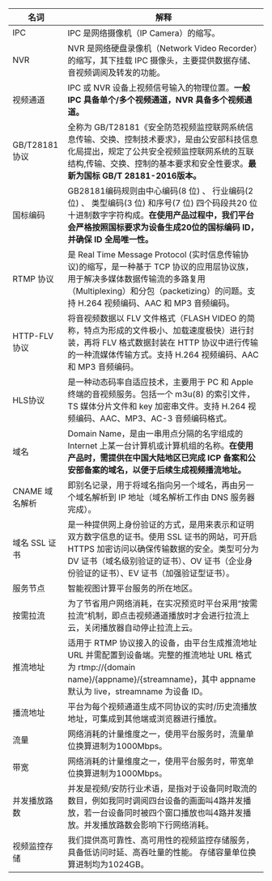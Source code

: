 

| 名词          | 解释                                                         |
| ------------- | ------------------------------------------------------------ |
| IPC           | IPC 是网络摄像机（IP Camera）的缩写。                         |
| NVR           | NVR 是网络硬盘录像机（Network Video Recorder）的缩写，其下挂载 IPC 摄像头，主要提供数据存储、音视频调阅及转发的功能。 |
| 视频通道      | IPC 或 NVR 设备上视频信号输入的物理位置。**一般 IPC 具备单个/多个视频通道，NVR 具备多个视频通道。** |
| GB/T28181 协议 | 全称为 GB/T28181《安全防范视频监控联网系统信息传输、交换、控制技术要求》，是由公安部科技信息化局提出，规定了公共安全视频监控联网系统的互联结构,传输、交换、控制的基本要求和安全性要求。**最新为国标 GB/T 28181-2016版本。** |
| 国标编码      | GB28181编码规则由中心编码(8 位) 、 行业编码(2 位) 、 类型编码(3 位) 和序号(7 位) 四个码段共20 位十进制数字字符构成。**在使用产品过程中，我们平台会严格按照国标要求为设备生成20位的国标编码 ID，并确保 ID 全局唯一性。** |
| RTMP 协议      | 是 Real Time Message Protocol (实时信息传输协议)的缩写，是一种基于 TCP 协议的应用层协议族，用于解决多媒体数据传输流的多路复用（Multiplexing）和分包（packetizing）的问题。支持 H.264 视频编码、AAC 和 MP3 音频编码。 |
| HTTP-FLV 协议  | 将音视频数据以 FLV 文件格式（FLASH VIDEO 的简称，特点为形成的文件极小、加载速度极快）进行封装，再将 FLV 格式数据封装在 HTTP 协议中进行传输的一种流媒体传输方式。支持 H.264 视频编码、AAC 和 MP3 音频编码。 |
| HLS协议       | 是一种动态码率自适应技术，主要用于 PC 和 Apple 终端的音视频服务。包括一个 m3u(8) 的索引文件，TS 媒体分片文件和 key 加密串文件。支持 H.264 视频编码、AAC、MP3、AC-3 音频编码格式。 |
| 域名          | Domain Name，是由一串用点分隔的名字组成的 Internet 上某一台计算机或计算机组的名称。**在使用产品时，需提供在中国大陆地区已完成 ICP 备案和公安部备案的域名，以便于后续生成视频播流地址。** |
| CNAME 域名解析 | 即别名记录，用于将域名指向另一个域名，再由另一个域名解析到 IP 地址（域名解析工作由 DNS 服务器完成）。 |
| 域名 SSL 证书   | 是一种提供网上身份验证的方式，是用来表示和证明双方数字信息的证书。使用 SSL 证书的网站，可开启 HTTPS 加密访问以确保传输数据的安全。类型可分为 DV 证书（域名级别验证的证书）、OV 证书（企业身份验证的证书）、EV 证书（加强验证型证书）。 |
| 服务节点      | 智能视图计算平台服务的所在地区。                             |
| 按需拉流      | 为了节省用户网络消耗，在实况预览时平台采用“按需拉流”机制，即点击视频通道播放时才会进行拉流上云，关闭播放器自动停止拉流上云。 |
| 推流地址      | 适用于 RTMP 协议接入的设备，由平台生成推流地址 URL 并需配置到设备端。完整的推流地址 URL 格式为 rtmp://{domain name}/{appname}/{streamname}，其中 appname 默认为 live，streamname 为设备 ID。 |
| 播流地址      | 平台为每个视频通道生成不同协议的实时/历史流播放地址，可集成到其他端或浏览器进行播放。 |
| 流量          | 网络消耗的计量维度之一，使用平台服务时，流量单位换算进制为1000Mbps。 |
| 带宽          | 网络消耗的计量维度之一，使用平台服务时，带宽单位换算进制为1000Mbps。 |
| 并发播放路数  | 并发是视频/安防行业术语，是指对于设备同时取流的数目，例如我同时调阅四台设备的画面叫4路并发播放，若一台设备同时被四个窗口播放也叫4路并发播放。并发播放路数会影响下行网络消耗。 |
| 视频监控存储  | 我们提供高可靠性、高可用性的视频监控存储服务，具备低访问时延、高吞吐量的性能。 存储容量单位换算进制均为1024GB。 |



